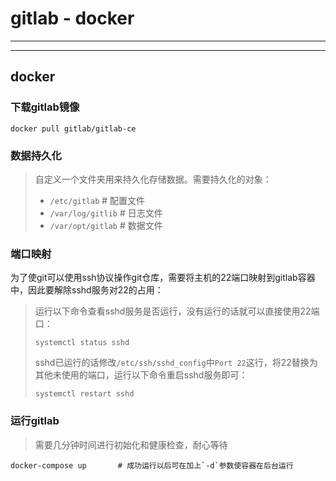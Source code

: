# gitlab - docker

---

---

## docker

### 下载gitlab镜像

```shell
docker pull gitlab/gitlab-ce
```

### 数据持久化

> 自定义一个文件夹用来持久化存储数据。需要持久化的对象：
>
> - `/etc/gitlab`			# 配置文件
> - `/var/log/gitlib`    # 日志文件
> - `/var/opt/gitlab`    # 数据文件

### 端口映射

为了使git可以使用ssh协议操作git仓库，需要将主机的22端口映射到gitlab容器中，因此要解除sshd服务对22的占用：

> 运行以下命令查看sshd服务是否运行，没有运行的话就可以直接使用22端口：
>
> ```shell
> systemctl status sshd
> ```
>
> sshd已运行的话修改`/etc/ssh/sshd_config`中`Port 22`这行，将22替换为其他未使用的端口，运行以下命令重启sshd服务即可：
>
> ```shell
> systemctl restart sshd
> ```

### 运行gitlab

> 需要几分钟时间进行初始化和健康检查，耐心等待

```shell
docker-compose up		# 成功运行以后可在加上`-d`参数使容器在后台运行
```
